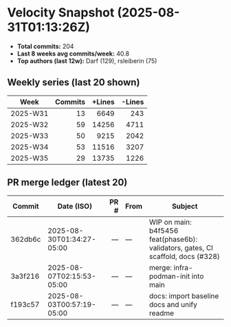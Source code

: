 # Velocity Snapshot (2025-08-31T01:13:26Z)

- **Total commits:** 204
- **Last 8 weeks avg commits/week:** 40.8
- **Top authors (last 12w):** Darf (129), rsleiberin (75)

## Weekly series (last 20 shown)

| Week | Commits | +Lines | -Lines |
|---|---:|---:|---:|
| 2025-W31 | 13 | 6649 | 243 |
| 2025-W32 | 59 | 14256 | 4711 |
| 2025-W33 | 50 | 9215 | 2042 |
| 2025-W34 | 53 | 11516 | 3207 |
| 2025-W35 | 29 | 13735 | 1226 |

## PR merge ledger (latest 20)

| Commit | Date (ISO) | PR # | From | Subject |
|---|---|---:|---|---|
| 362db6c | 2025-08-30T01:34:27-05:00 | — | — | WIP on main: b4f5456 feat(phase6b): validators, gates, CI scaffold, docs (#328) |
| 3a3f216 | 2025-08-07T02:15:53-05:00 | — | — | merge: infra-podman-init into main |
| f193c57 | 2025-08-03T00:57:19-05:00 | — | — | docs: import baseline docs and unify readme |
